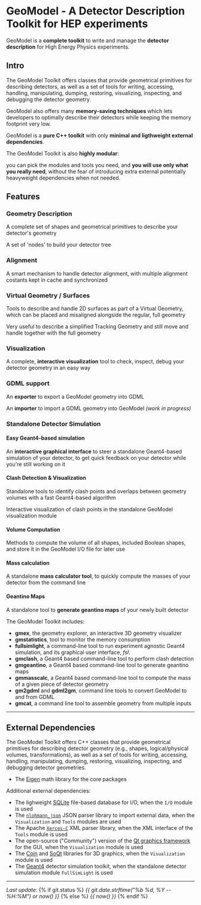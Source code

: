 

# GeoModel - A Detector Description Toolkit for HEP experiments


GeoModel is a **complete toolkit** to write and manage the **detector description** for High Energy Physics experiments.


## Intro

The GeoModel Toolkit offers classes that provide geometrical primitives for describing detectors, as well as a set of tools for writing, accessing, handling, manipulating, dumping, restoring, visualizing, inspecting, and debugging the detector geometry.

GeoModel also offers many **memory-saving techniques** which lets developers to optimally describe their detectors while keeping the memory footprint very low.

GeoModel is a **pure C++ toolkit** with only **minimal and ligthweight external dependencies**.

The GeoModel Toolkit is also **highly modular**: 

you can pick the modules and tools you need, and **you will use only what you really need**, without the fear of introducing extra external potentially heavyweight dependencies when not needed.

## Features

### Geometry Description

A complete set of shapes and geometrical primitives to describe your detector's geometry

A set of 'nodes' to build your detector tree

### Alignment

A smart mechanism to handle detector alignment, with multiple alignment costants kept in cache and synchronized


### Virtual Geometry / Surfaces

Tools to describe and handle 2D surfaces as part of a Virtual Geometry, which can be placed and misaligned alongside the regular, full geometry

Very useful to describe a simplified Tracking Geometry and still move and handle together with the full geometry

### Visualization 

A complete, **interactive visualization** tool to check, inspect, debug your detector geometry in an easy way

### GDML support

An **exporter** to export a GeoModel geometry into GDML

An **importer** to import a GDML geometry into GeoModel *(work in progress)*

### Standalone Detector Simulation

#### Easy Geant4-based simulation 

An **interactive graphical interface** to steer a standalone Geant4-based simulation of your detector, to get quick feedback on your detector while you're still working on it

#### Clash Detection & Visualization

Standalone tools to identify clash points and overlaps between geometry volumes with a fast Geant4-based algorithm

Interactive visualization of clash points in the standalone GeoModel visualization module

#### Volume Computation

Methods to compute the volume of all shapes, included Boolean shapes, and store it in the GeoModel I/O file for later use

#### Mass calculation

A standalone **mass calculator tool**, to quickly compute the masses of your detector from the command line

#### Geantino Maps

A standalone tool to **generate geantino maps** of your newly built detector



The GeoModel Toolkit includes:

* **gmex**, the geometry explorer, an interactive 3D geometry visualizer
* **gmstatistics**, tool to monitor the memory consumption
* **fullsimlight**, a command-line tool to run experiment agnostic Geant4 simulation, and its graphical user interface, *fsl*.
* **gmclash**, a Geant4 based command-line tool to perform clash detection
* **gmgeantino**, a Geant4 based command-line tool to generate geantino maps
* **gmmasscalc**, a Geant4 based command-line tool to compute the mass of a given piece of detector geometry
* **gm2gdml** and **gdml2gm**, command line tools to convert GeoModel to and from GDML
* **gmcat**, a command line tool to assemble geometry from multiple inputs

----

## External Dependencies

The GeoModel Toolkit offers C++ classes that provide geometrical primitives for describing detector geometry (e.g., shapes, logical/physical volumes, transformations), as well as a set of tools for writing, accessing, handling, manipulating, dumping, restoring, visualizing, inspecting, and debugging detector geometries.

- The [Eigen](https://eigen.tuxfamily.org) math library for the core packages

Additional external dependencies:

- The lighweight [SQLite](https://www.sqlite.org/) file-based database for I/O, when the `I/O` module is used
- The [`nlohmann_json`](https://github.com/nlohmann/json) JSON parser library to import external data, when the `Visualization` and `Tools` modules are used
- The Apache [`Xerces-C`](https://xerces.apache.org/xerces-c/) XML parser library, when the XML interface of the `Tools` module is used
- The open-source ("Community") version of the [Qt graphics framework](https://www.qt.io/) for the GUI, when the `Visualization` module is used
- The [Coin](https://github.com/coin3d/coin) and [SoQt](https://github.com/coin3d/soqt) libraries for 3D graphics, when the `Visualization` module is used
- The [Geant4](https://geant4.web.cern.ch/) detector simulation toolkit, when the standalone detector simulation module `FullSimLight` is used

----

<i>Last update:</i> 
{% if git.status %}
  <i> {{ git.date.strftime("%b %d, %Y -- %H:%M") or now() }} </i>
{% else %}
  <i> {{ now() }} </i> 
{% endif %}



